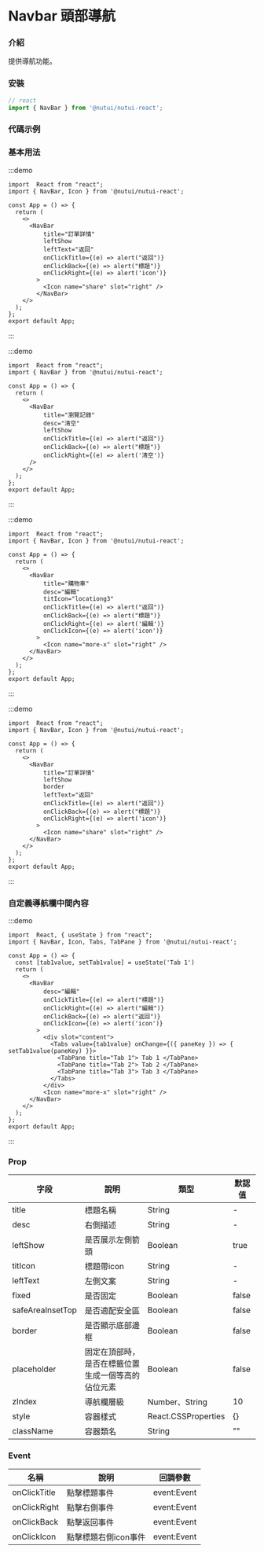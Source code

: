 # Navbar 頭部導航

### 介紹 


提供導航功能。

### 安裝

```ts
// react
import { NavBar } from '@nutui/nutui-react';

```

### 代碼示例

### 基本用法

:::demo
```tsx
import  React from "react";
import { NavBar, Icon } from '@nutui/nutui-react';

const App = () => {
  return ( 
    <>   
      <NavBar
          title="訂單詳情"
          leftShow
          leftText="返回"
          onClickTitle={(e) => alert("返回")}
          onClickBack={(e) => alert("標題")}
          onClickRight={(e) => alert('icon')}
        >
          <Icon name="share" slot="right" />
        </NavBar>
    </>
  );
};  
export default App;

```
:::

:::demo
```tsx
import  React from "react";
import { NavBar } from '@nutui/nutui-react';

const App = () => {
  return ( 
    <>   
      <NavBar
          title="瀏覽記錄"
          desc="清空"
          leftShow
          onClickTitle={(e) => alert("返回")}
          onClickBack={(e) => alert("標題")}
          onClickRight={(e) => alert('清空')}
      />
    </>
  );
};  
export default App;

```
:::

:::demo
```tsx
import  React from "react";
import { NavBar, Icon } from '@nutui/nutui-react';

const App = () => {
  return ( 
    <>   
      <NavBar
          title="購物車"
          desc="編輯"
          titIcon="locationg3"
          onClickTitle={(e) => alert("返回")}
          onClickBack={(e) => alert("標題")}
          onClickRight={(e) => alert('編輯')}
          onClickIcon={(e) => alert('icon')}
        >
          <Icon name="more-x" slot="right" />
      </NavBar>
    </>
  );
};  
export default App;

```
:::

:::demo
```tsx
import  React from "react";
import { NavBar, Icon } from '@nutui/nutui-react';

const App = () => {
  return ( 
    <>
      <NavBar
          title="訂單詳情"
          leftShow
          border
          leftText="返回"
          onClickTitle={(e) => alert("返回")}
          onClickBack={(e) => alert("標題")}
          onClickRight={(e) => alert('icon')}
        >
          <Icon name="share" slot="right" />
      </NavBar>
    </>
  );
};  
export default App;

```
:::


### 自定義導航欄中間內容

:::demo
```tsx
import  React, { useState } from "react";
import { NavBar, Icon, Tabs, TabPane } from '@nutui/nutui-react';

const App = () => {
  const [tab1value, setTab1value] = useState('Tab 1')
  return ( 
    <>   
      <NavBar
          desc="編輯"
          onClickTitle={(e) => alert("標題")}
          onClickRight={(e) => alert("編輯")}
          onClickBack={(e) => alert("返回")}
          onClickIcon={(e) => alert('icon')}
        >
          <div slot="content">
            <Tabs value={tab1value} onChange={({ paneKey }) => { setTab1value(paneKey) }}>
              <TabPane title="Tab 1"> Tab 1 </TabPane>
              <TabPane title="Tab 2"> Tab 2 </TabPane>
              <TabPane title="Tab 3"> Tab 3 </TabPane>
            </Tabs>
          </div>
          <Icon name="more-x" slot="right" />
      </NavBar>
    </>
  );
};  
export default App;

```
:::

### Prop  

| 字段            | 說明                                                                                           | 類型    | 默認值  |
|-----------------|------------------------------------------------------------------------------------------------|---------|---------|
| title           | 標題名稱                                                                                       | String  | -       |
| desc            | 右側描述                                                                                       | String  | -       |
| leftShow        | 是否展示左側箭頭                                                                              | Boolean | true   |
| titIcon         | 標題帶icon                                                         | String  | -       |   
| leftText         | 左側文案                                                         | String  | -       |  
| fixed         | 是否固定                                                         | Boolean  | false       |   
| safeAreaInsetTop         | 是否適配安全區                                                         | Boolean  | false       |   
| border         | 是否顯示底部邊框                                      | Boolean  | false    | 
| placeholder         | 固定在頂部時，是否在標籤位置生成一個等高的佔位元素           | Boolean  | false    |
| zIndex         | 導航欄層級           | Number、String  | 10    |
| style         | 容器樣式           | React.CSSProperties  | {}    |
| className         | 容器類名           | String  | ""    |                                         

### Event
| 名稱  | 說明     | 回調參數    |
|-------|----------|-------------|
| onClickTitle | 點擊標題事件 | event:Event |
| onClickRight | 點擊右側事件 | event:Event |
| onClickBack | 點擊返回事件 | event:Event |
| onClickIcon | 點擊標題右側icon事件 | event:Event |
